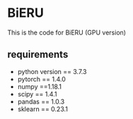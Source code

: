 # BiERU
This is the code for BiERU (GPU version)

## requirements

* python version == 3.7.3
* pytorch == 1.4.0
* numpy ==1.18.1
* scipy == 1.4.1
* pandas == 1.0.3
* sklearn == 0.23.1
